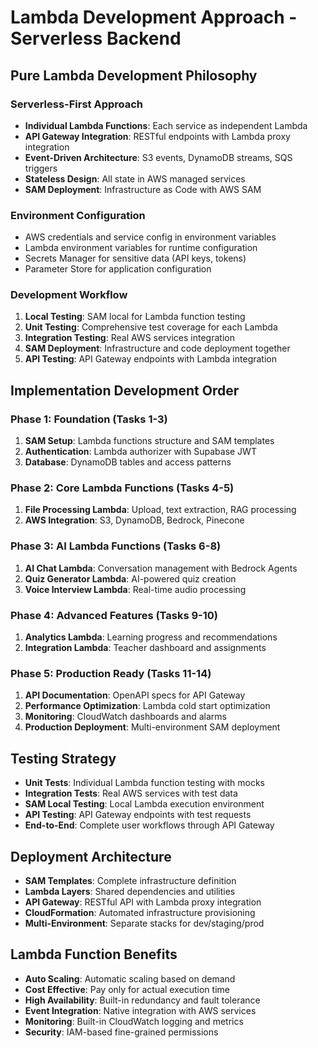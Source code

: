 # Lambda Development Approach - Serverless Backend

## Pure Lambda Development Philosophy

### Serverless-First Approach
- **Individual Lambda Functions**: Each service as independent Lambda
- **API Gateway Integration**: RESTful endpoints with Lambda proxy integration
- **Event-Driven Architecture**: S3 events, DynamoDB streams, SQS triggers
- **Stateless Design**: All state in AWS managed services
- **SAM Deployment**: Infrastructure as Code with AWS SAM

### Environment Configuration
- AWS credentials and service config in environment variables
- Lambda environment variables for runtime configuration
- Secrets Manager for sensitive data (API keys, tokens)
- Parameter Store for application configuration

### Development Workflow
1. **Local Testing**: SAM local for Lambda function testing
2. **Unit Testing**: Comprehensive test coverage for each Lambda
3. **Integration Testing**: Real AWS services integration
4. **SAM Deployment**: Infrastructure and code deployment together
5. **API Testing**: API Gateway endpoints with Lambda integration

## Implementation Development Order

### Phase 1: Foundation (Tasks 1-3)
1. **SAM Setup**: Lambda functions structure and SAM templates
2. **Authentication**: Lambda authorizer with Supabase JWT
3. **Database**: DynamoDB tables and access patterns

### Phase 2: Core Lambda Functions (Tasks 4-5)
1. **File Processing Lambda**: Upload, text extraction, RAG processing
2. **AWS Integration**: S3, DynamoDB, Bedrock, Pinecone

### Phase 3: AI Lambda Functions (Tasks 6-8)
1. **AI Chat Lambda**: Conversation management with Bedrock Agents
2. **Quiz Generator Lambda**: AI-powered quiz creation
3. **Voice Interview Lambda**: Real-time audio processing

### Phase 4: Advanced Features (Tasks 9-10)
1. **Analytics Lambda**: Learning progress and recommendations
2. **Integration Lambda**: Teacher dashboard and assignments

### Phase 5: Production Ready (Tasks 11-14)
1. **API Documentation**: OpenAPI specs for API Gateway
2. **Performance Optimization**: Lambda cold start optimization
3. **Monitoring**: CloudWatch dashboards and alarms
4. **Production Deployment**: Multi-environment SAM deployment

## Testing Strategy
- **Unit Tests**: Individual Lambda function testing with mocks
- **Integration Tests**: Real AWS services with test data
- **SAM Local Testing**: Local Lambda execution environment
- **API Testing**: API Gateway endpoints with test requests
- **End-to-End**: Complete user workflows through API Gateway

## Deployment Architecture
- **SAM Templates**: Complete infrastructure definition
- **Lambda Layers**: Shared dependencies and utilities
- **API Gateway**: RESTful API with Lambda proxy integration
- **CloudFormation**: Automated infrastructure provisioning
- **Multi-Environment**: Separate stacks for dev/staging/prod

## Lambda Function Benefits
- **Auto Scaling**: Automatic scaling based on demand
- **Cost Effective**: Pay only for actual execution time
- **High Availability**: Built-in redundancy and fault tolerance
- **Event Integration**: Native integration with AWS services
- **Monitoring**: Built-in CloudWatch logging and metrics
- **Security**: IAM-based fine-grained permissions